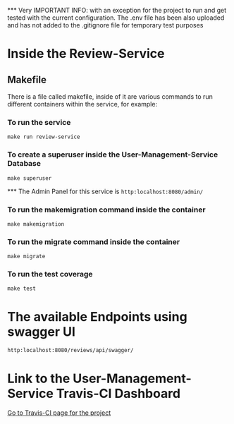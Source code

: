 *** Very IMPORTANT INFO: with an exception for the project to run and get tested with the current configuration. The .env file has been also uploaded and has not added to the .gitignore file for temporary test purposes

# Inside the Review-Service

## Makefile

There is a file called makefile, inside of it are various commands to run different containers within the service, for example:

### To run the service
`make run review-service`

### To create a superuser inside the User-Management-Service Database
`make superuser`

*** The Admin Panel for this service is
`http:localhost:8080/admin/`

### To run the makemigration command inside the container
`make makemigration`

### To run the migrate command inside the container
`make migrate`

### To run the test coverage
`make test`

# The available Endpoints using swagger UI
`http:localhost:8080/reviews/api/swagger/`


# Link to the User-Management-Service Travis-CI Dashboard
[Go to Travis-CI page for the project](https://app.travis-ci.com/github/blitz-de/review_service)  


